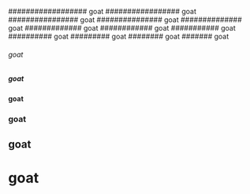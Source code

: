 ################## goat
################# goat
################ goat
############### goat
############## goat
############# goat
############ goat
########### goat
########## goat
######### goat
######## goat
####### goat
###### goat
##### goat
#### goat
### goat
## goat
# goat
